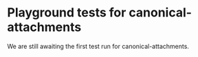 # Playground tests for canonical-attachments
We are still awaiting the first test run for canonical-attachments.
